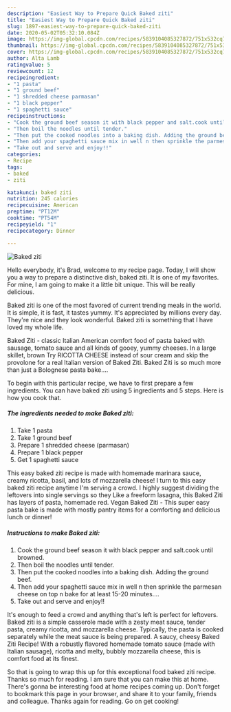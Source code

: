 ```yaml
---
description: "Easiest Way to Prepare Quick Baked ziti"
title: "Easiest Way to Prepare Quick Baked ziti"
slug: 1897-easiest-way-to-prepare-quick-baked-ziti
date: 2020-05-02T05:32:10.084Z
image: https://img-global.cpcdn.com/recipes/5839104085327872/751x532cq70/baked-ziti-recipe-main-photo.jpg
thumbnail: https://img-global.cpcdn.com/recipes/5839104085327872/751x532cq70/baked-ziti-recipe-main-photo.jpg
cover: https://img-global.cpcdn.com/recipes/5839104085327872/751x532cq70/baked-ziti-recipe-main-photo.jpg
author: Alta Lamb
ratingvalue: 5
reviewcount: 12
recipeingredient:
- "1 pasta"
- "1 ground beef"
- "1 shredded cheese parmasan"
- "1 black pepper"
- "1 spaghetti sauce"
recipeinstructions:
- "Cook the ground beef season it with black pepper and salt.cook until browned."
- "Then boil the noodles until tender."
- "Then put the cooked noodles into a baking dish. Adding the ground beef."
- "Then add your spaghetti sauce mix in well n then sprinkle the parmesan cheese on top n bake for at least 15-20 minutes...."
- "Take out and serve and enjoy!!"
categories:
- Recipe
tags:
- baked
- ziti

katakunci: baked ziti 
nutrition: 245 calories
recipecuisine: American
preptime: "PT12M"
cooktime: "PT54M"
recipeyield: "1"
recipecategory: Dinner

---
```



![Baked ziti](https://img-global.cpcdn.com/recipes/5839104085327872/751x532cq70/baked-ziti-recipe-main-photo.jpg)

Hello everybody, it's Brad, welcome to my recipe page. Today, I will show you a way to prepare a distinctive dish, baked ziti. It is one of my favorites. For mine, I am going to make it a little bit unique. This will be really delicious.

Baked ziti is one of the most favored of current trending meals in the world. It is simple, it is fast, it tastes yummy. It's appreciated by millions every day. They're nice and they look wonderful. Baked ziti is something that I have loved my whole life.

Baked Ziti - classic Italian American comfort food of pasta baked with sausage, tomato sauce and all kinds of gooey, yummy cheeses. In a large skillet, brown Try RICOTTA CHEESE instead of sour cream and skip the provolone for a real Italian version of Baked Ziti. Baked Ziti is so much more than just a Bolognese pasta bake….


To begin with this particular recipe, we have to first prepare a few ingredients. You can have baked ziti using 5 ingredients and 5 steps. Here is how you cook that.

<!--inarticleads1-->

##### The ingredients needed to make Baked ziti:

1. Take 1 pasta
1. Take 1 ground beef
1. Prepare 1 shredded cheese (parmasan)
1. Prepare 1 black pepper
1. Get 1 spaghetti sauce


This easy baked ziti recipe is made with homemade marinara sauce, creamy ricotta, basil, and lots of mozzarella cheese! I turn to this easy baked ziti recipe anytime I&#39;m serving a crowd. I highly suggest dividing the leftovers into single servings so they Like a freeform lasagna, this Baked Ziti has layers of pasta, homemade red. Vegan Baked Ziti - This super easy pasta bake is made with mostly pantry items for a comforting and delicious lunch or dinner! 

<!--inarticleads2-->

##### Instructions to make Baked ziti:

1. Cook the ground beef season it with black pepper and salt.cook until browned.
1. Then boil the noodles until tender.
1. Then put the cooked noodles into a baking dish. Adding the ground beef.
1. Then add your spaghetti sauce mix in well n then sprinkle the parmesan cheese on top n bake for at least 15-20 minutes....
1. Take out and serve and enjoy!!


It&#39;s enough to feed a crowd and anything that&#39;s left is perfect for leftovers. Baked ziti is a simple casserole made with a zesty meat sauce, tender pasta, creamy ricotta, and mozzarella cheese. Typically, the pasta is cooked separately while the meat sauce is being prepared. A saucy, cheesy Baked Ziti Recipe! With a robustly flavored homemade tomato sauce (made with Italian sausage), ricotta and melty, bubbly mozzarella cheese, this is comfort food at its finest. 

So that is going to wrap this up for this exceptional food baked ziti recipe. Thanks so much for reading. I am sure that you can make this at home. There's gonna be interesting food at home recipes coming up. Don't forget to bookmark this page in your browser, and share it to your family, friends and colleague. Thanks again for reading. Go on get cooking!
